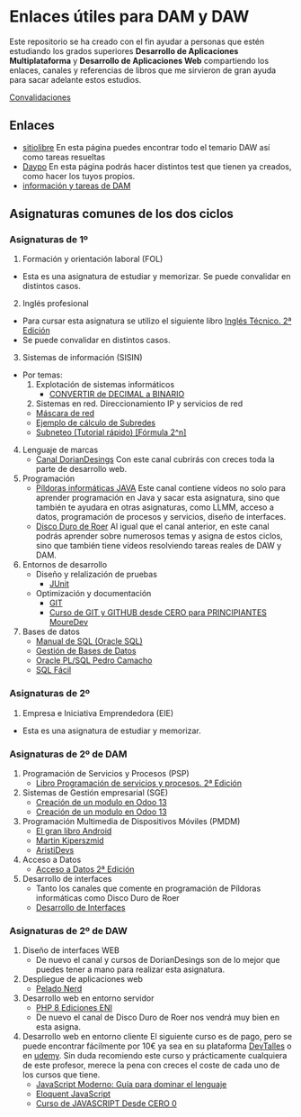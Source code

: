 # Enlaces útiles para DAM y DAW
Este repositorio se ha creado con el fin ayudar a personas que estén estudiando los grados superiores **Desarrollo de Aplicaciones Multiplataforma** y **Desarrollo de Aplicaciones Web** compartiendo los enlaces, canales y referencias de libros que me sirvieron de gran ayuda para sacar adelante estos estudios.

[Convalidaciones](https://todofp.es/convalidaciones-equivalencias-homologaciones/convalidaciones.html)

## Enlaces
 * [sitiolibre](https://www.sitiolibre.com/)  En esta página puedes encontrar todo el temario DAW así como tareas resueltas
 * [Daypo](https://www.daypo.com/) En esta página podrás hacer distintos test que tienen ya creados, como hacer los tuyos propios.
 * [información y tareas de DAM](https://gradosuperiordam.top/)


## Asignaturas comunes de los dos ciclos
### Asignaturas de 1º
1. Formación y orientación laboral (FOL)
 * Esta es una asignatura de estudiar y memorizar. Se puede convalidar en distintos casos.
2. Inglés profesional
 * Para cursar esta asignatura se utilizo el siguiente libro [Inglés Técnico. 2ª Edición ](https://www.garceta.es/catalogo/libro.php?ISBN=978-84-1622-892-8)
 * Se puede convalidar en distintos casos.
3. Sistemas de información (SISIN)
 * Por temas:
    1. Explotación de sistemas informáticos
       * [CONVERTIR de DECIMAL a BINARIO](https://www.youtube.com/watch?v=fGu0tM5u4b4)
    3. Sistemas en red. Direccionamiento IP y servicios de red
      * [Máscara de red](https://es.wikipedia.org/wiki/M%C3%A1scara_de_red)
      * [Ejemplo de cálculo de Subredes](https://www.youtube.com/watch?v=lEKR7WtKzDA)
      * [Subneteo (Tutorial rápido) [Fórmula 2^n]](https://www.youtube.com/watch?v=uhA2Tjs2zh0)
4. Lenguaje de marcas
   * [Canal DorianDesings](https://www.youtube.com/@DorianDesings) Con este canal cubrirás con creces toda la parte de desarrollo web.
5. Programación
   * [Píldoras informáticas JAVA](https://www.youtube.com/watch?v=U709qY6S9rA&list=PLU8oAlHdN5BktAXdEVCLUYzvDyqRQJ2lk) Este canal contiene vídeos no solo para aprender programación en Java y sacar esta asignatura, sino que también te ayudara en otras asignaturas, como LLMM, acceso a datos, programación de procesos y servicios, diseño de interfaces.
   * [Disco Duro de Roer](https://www.youtube.com/c/DiscoDurodeRoer/videos) Al igual que el canal anterior, en este canal podrás aprender sobre numerosos temas y asigna de estos ciclos, sino que también tiene vídeos resolviendo tareas reales de DAW y DAM.
6. Entornos de desarrollo
   * Diseño y relalización de pruebas
      * [JUnit ](https://www.youtube.com/watch?v=EOkoVm3rtNQ&list=PLTd5ehIj0goML37B7s9I9iN2zhJCfxJBC)
   * Optimización y documentación
      * [GIT](https://www.youtube.com/watch?v=jSJ8xhKtfP4&list=PLTd5ehIj0goMCnj6V5NdzSIHBgrIXckGU)
      * [Curso de GIT y GITHUB desde CERO para PRINCIPIANTES MoureDev](https://www.youtube.com/watch?v=3GymExBkKjE)
7. Bases de datos
   * [Manual de SQL (Oracle SQL)](https://jorgesanchez.net/manuales/sql/intro-sql-sql2016.html#)
   * [Gestión de Bases de Datos](https://gestionbasesdatos.readthedocs.io/es/latest/index.html)
   * [Oracle PL/SQL Pedro Camacho](https://www.youtube.com/playlist?list=PLTt_5WPJqE-l90KDcxe1njAvDqwhrvbLV)
   * [SQL Fácil](https://www.marcombo.com/sql-facil-9788426721006/)
### Asignaturas de 2º
1. Empresa e Iniciativa Emprendedora (EIE)
 * Esta es una asignatura de estudiar y memorizar.


### Asignaturas de 2º de DAM
1. Programación de Servicios y Procesos (PSP)
   * [Libro Programación de servicios y procesos. 2ª Edición](https://www.garceta.es/catalogo/libro.php?ISBN=978-84-1728-931-7&idd=12)
2. Sistemas de Gestión empresarial (SGE)
   * [Creación de un modulo en Odoo 13](https://www.youtube.com/watch?v=EOVcF7Ujvh4)
   * [Creación de un modulo en Odoo 13](https://www.youtube.com/watch?v=0PDqeUG3azo)
3. Programación Multimedia de Dispositivos Móviles (PMDM)
   * [El gran libro Android](https://www.marcombo.com/el-gran-libro-de-android-9ed-9788426733665/)
   * [Martin Kiperszmid](https://www.youtube.com/@DevKiper)
   * [AristiDevs](https://www.youtube.com/@AristiDevs)
4. Acceso a Datos
   * [Acceso a Datos 2ª Edición ](https://www.garceta.es/catalogo/libro.php?ISBN=978-84-1622-860-7&idd=12)
5. Desarrollo de interfaces
   * Tanto los canales que comente en programación de Píldoras informáticas como Disco Duro de Roer
   * [Desarrollo de Interfaces](https://www.youtube.com/@desarrollodeinterfaces846/playlists)

### Asignaturas de 2º de DAW
1. Diseño de interfaces WEB
   * De nuevo el canal y cursos de DorianDesings son de lo mejor que puedes tener a mano para realizar esta asignatura.
2. Despliegue de aplicaciones web
   * [Pelado Nerd](https://www.youtube.com/@PeladoNerd)
3. Desarrollo web en entorno servidor
   * [PHP 8 Ediciones ENI](https://www.ediciones-eni.com/libro/php-8-desarrolle-un-sitio-web-dinamico-e-interactivo-9782409033087)
   * De nuevo el canal de Disco Duro de Roer nos vendrá muy bien en esta asigna.
4. Desarrollo web en entorno cliente
   El siguiente curso es de pago, pero se puede encontrar fácilmente por 10€ ya sea en su plataforma [DevTalles](https://cursos.devtalles.com/) o en [udemy](https://www.udemy.com/). Sin duda recomiendo este curso y prácticamente cualquiera de este profesor, merece la pena con creces el coste de cada uno de los cursos que tiene.
   * [JavaScript Moderno: Guía para dominar el lenguaje](https://cursos.devtalles.com/courses/javascript-moderno)
   * [Eloquent JavaScript](https://eloquentjs-es.thedojo.mx/)
   * [Curso de JAVASCRIPT Desde CERO 0 ](https://www.youtube.com/watch?v=tGtxX5x8pKU&list=PLROIqh_5RZeBAnmi0rqLkyZIAVmT5lZxG)
